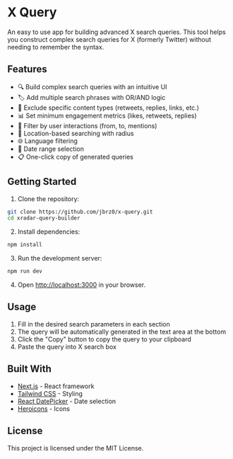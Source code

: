 # X Query

An easy to use app for building advanced X search queries. This tool helps you construct complex search queries for X (formerly Twitter) without needing to remember the syntax.

## Features

- 🔍 Build complex search queries with an intuitive UI
- 🏷️ Add multiple search phrases with OR/AND logic
- 🚫 Exclude specific content types (retweets, replies, links, etc.)
- 📊 Set minimum engagement metrics (likes, retweets, replies)
- 👤 Filter by user interactions (from, to, mentions)
- 📍 Location-based searching with radius
- 🌐 Language filtering
- 📅 Date range selection
- 📋 One-click copy of generated queries

## Getting Started

1. Clone the repository:
```bash
git clone https://github.com/jbrz0/x-query.git
cd xradar-query-builder
```

2. Install dependencies:
```bash
npm install
```

3. Run the development server:
```bash
npm run dev
```

4. Open [http://localhost:3000](http://localhost:3000) in your browser.

## Usage

1. Fill in the desired search parameters in each section
2. The query will be automatically generated in the text area at the bottom
3. Click the "Copy" button to copy the query to your clipboard
4. Paste the query into X search box

## Built With

- [Next.js](https://nextjs.org/) - React framework
- [Tailwind CSS](https://tailwindcss.com/) - Styling
- [React DatePicker](https://reactdatepicker.com/) - Date selection
- [Heroicons](https://heroicons.com/) - Icons

## License

This project is licensed under the MIT License.
